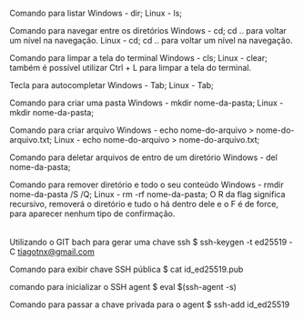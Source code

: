 Comando para listar
Windows - dir;
Linux - ls;


Comando para navegar entre os diretórios
Windows - cd; cd .. para voltar um nível na navegação.
Linux - cd; cd .. para voltar um nível na navegação.


Comando para limpar a tela do terminal
Windows - cls;
Linux - clear; também é possível utilizar Ctrl + L para limpar a tela do terminal.


Tecla para autocompletar
Windows - Tab;
Linux - Tab;


Comando para criar uma pasta 
Windows - mkdir nome-da-pasta;
Linux - mkdir nome-da-pasta;


Comando para criar arquivo
Windows - echo nome-do-arquivo > nome-do-arquivo.txt;
Linux - echo nome-do-arquivo > nome-do-arquivo.txt;


Comando para deletar arquivos de entro de um diretório
Windows - del nome-da-pasta;


Comando para remover diretório e todo o seu conteúdo
Windows - rmdir nome-da-pasta /S /Q;
Linux - rm -rf nome-da-pasta;  O R da flag significa recursivo, removerá o diretório e tudo o há dentro dele e o F é de force, para aparecer nenhum tipo de confirmação.


######

Utilizando o GIT bach para gerar uma chave ssh
$ ssh-keygen -t ed25519 -C tiagotnx@gmail.com


Comando para exibir chave SSH pública 
$ cat id_ed25519.pub


comando para inicializar o SSH agent
$ eval $(ssh-agent -s)

Comando para passar a chave privada para o agent
$ ssh-add id_ed25519


